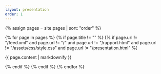 ```yaml
---
layout: presentation
order: 1
---
```


{% assign pages = site.pages | sort: "order" %}

{% for page in pages %}
 {% if page.title != "" %}
  {% if page.url != "/feed.xml" and  page.url != "/" and page.url != "/rapport.html" and page.url != "/assets/css/style.css" and page.url != "/presentation.html"   %}

{{ page.content | markdownify }}

  {% endif %}
 {% endif %}
{% endfor %}
 
 
